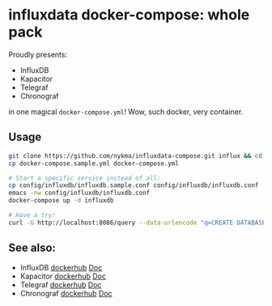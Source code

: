 # influxdata docker-compose: whole pack

Proudly presents:

- InfluxDB
- Kapacitor
- Telegraf
- Chronograf

in one magical `docker-compose.yml`! Wow, such docker, very container.

## Usage

```bash
git clone https://github.com/nykma/influxdata-compose.git influx && cd influx
cp docker-compose.sample.yml docker-compose.yml

# Start a specific service instead of all:
cp config/influxdb/influxdb.sample.conf config/influxdb/influxdb.conf
emacs -nw config/influxdb/influxdb.conf
docker-compose up -d influxdb

# Have a try!
curl -G http://localhost:8086/query --data-urlencode "q=CREATE DATABASE mydb"
```

## See also:

- InfluxDB [dockerhub](https://hub.docker.com/_/influxdb/) [Doc](https://docs.influxdata.com/influxdb/v1.3/)
- Kapacitor [dockerhub](https://hub.docker.com/_/kapacitor/) [Doc](https://docs.influxdata.com/kapacitor/v1.3/)
- Telegraf [dockerhub](https://hub.docker.com/_/telegraf/) [Doc](https://docs.influxdata.com/telegraf/v1.4/)
- Chronograf [dockerhub](https://hub.docker.com/_/chronograf/) [Doc](https://docs.influxdata.com/chronograf/v1.3/)
